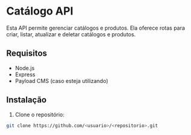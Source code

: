 # Catálogo API

Esta API permite gerenciar catálogos e produtos. Ela oferece rotas para criar, listar, atualizar e deletar catálogos e produtos.

## Requisitos

- Node.js
- Express
- Payload CMS (caso esteja utilizando)

## Instalação

1. Clone o repositório:

```bash
git clone https://github.com/<usuario>/<repositorio>.git

